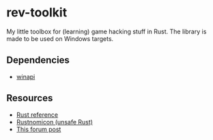 # rev-toolkit
My little toolbox for (learning) game hacking stuff in Rust.
The library is made to be used on Windows targets.

## Dependencies
- [winapi](https://crates.io/crates/winapi)

## Resources
- [Rust reference](https://doc.rust-lang.org/reference/introduction.html)
- [Rustnomicon (unsafe Rust)](https://doc.rust-lang.org/nomicon/)
- [This forum post](https://www.unknowncheats.me/forum/rust-language-/360411-rust-resources-getting-started.html)

